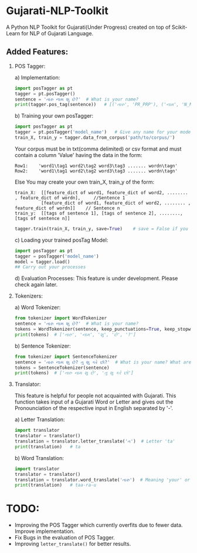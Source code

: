 
# Gujarati-NLP-Toolkit
A Python NLP Toolkit for Gujarati(Under Progress) created on top of Scikit-Learn for NLP of Gujarati Language.


## Added Features:

1) POS Tagger:

	a) Implementation:
	```python
	import posTagger as pt
	tagger = pt.posTagger()
	sentence = 'તારુ નામ શુ છે?'  # What is your name?
	print(tagger.pos_tag(sentence))   # [('તારુ', 'PR_PRP'), ('નામ', 'N_NN'), ('શુ', 'N_NN'), ('છે', 'V_VAUX'), ('?', 'RD_PUNC')]
	```

	b) Training your own posTagger:
	```python
	import posTagger as pt
	tagger = pt.posTagger('model_name')   # Give any name for your model
	train_X, train_y = tagger.data_from_corpus('path/to/corpus/')
	```
	
	Your corpus must be in txt(comma delimited) or csv format and must contain a column 'Value' having the data in the form:
	```
	Row1:    'word1\tag1 word2\tag2 word3\tag3 ....... wordn\tagn'
	Row2:    'word1\tag1 word2\tag2 word3\tag3 ....... wordn\tagn'
	```
	Else You may create your own train_X, train_y of the form:
	```
	train_X:  [[feature_dict of word1, feature_dict of word2, ........ , feature_dict of wordn],     //Sentence 1
		      [feature_dict of word1, feature_dict of word2, ........ , feature_dict of wordn]]	   // Sentence n
	train_y:  [[tags of sentence 1], [tags of sentence 2], ........, [tags of sentence n]]
	```
	```python
	tagger.train(train_X, train_y, save=True)    # save = False if you don't want to save the model	
	```
	
	c)  Loading your trained posTag Model:
	```python
	import posTagger as pt
	tagger = posTagger('model_name')
	model = tagger.load()
	## Carry out your processes
	```

	d) Evaluation Processes:
	This feature is under development. Please check again later.


2) Tokenizers:

	a)  Word Tokenizer:
	```python
	from tokenizer import WordTokenizer
	sentence = 'તારુ નામ શુ છે?'  # What is your name?
	tokens = WordTokenizer(sentence, keep_punctuations=True, keep_stopwords=True)   # Set False to remove Punctuations and Stopwords respectively
	print(tokens)  # ['તારુ', 'નામ', 'શુ', 'છે', '?']
	```

	b)  Sentence Tokenizer:
	```python
	from tokenizer import SentenceTokenizer
	sentence = 'તારુ નામ શુ છે? તુ શુ કરે છો?'  # What is your name? What are you doing?
	tokens = SentenceTokenizer(sentence)
	print(tokens)  # ['તારુ નામ શુ છે', 'તુ શુ કરે છો']
	```

3) Translator:

	This feature is helpful for people not acquainted with Gujarati. This function takes input of a Gujarati Word or Letter and gives out the Pronounciation of the respective input in English separated by '-'.

	a) Letter Translation:
	```python
	import translator
	translator = translator()
	translation = translator.letter_translate('ત')  # Letter 'ta'
	print(translation)   # ta
	```

	b) Word Translation:
	```python
	import translator
	translator = translator()
	translation = translator.word_translate('તારુ')  # Meaning 'your' or 'yours'
	print(translation)   # taa-ra-u
	```

# TODO:
- Improving the POS Tagger which currently overfits due to fewer data. Improve implementation.
- Fix Bugs in the evaluation of POS Tagger.
- Improving ```letter_translate()``` for better results.

